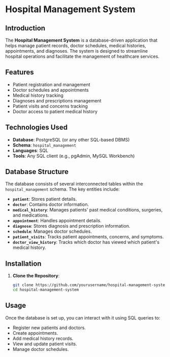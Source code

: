 # Hospital Management System

## Introduction
The **Hospital Management System** is a database-driven application that helps manage patient records, doctor schedules, medical histories, appointments, and diagnoses. The system is designed to streamline hospital operations and facilitate the management of healthcare services.

## Features
- Patient registration and management
- Doctor schedules and appointments
- Medical history tracking
- Diagnoses and prescriptions management
- Patient visits and concerns tracking
- Doctor access to patient medical history

## Technologies Used
- **Database**: PostgreSQL (or any other SQL-based DBMS)
- **Schema**: `hospital_management`
- **Languages**: SQL
- **Tools**: Any SQL client (e.g., pgAdmin, MySQL Workbench)

## Database Structure
The database consists of several interconnected tables within the `hospital_management` schema. The key entities include:
- **`patient`**: Stores patient details.
- **`doctor`**: Contains doctor information.
- **`medical_history`**: Manages patients' past medical conditions, surgeries, and medications.
- **`appointment`**: Handles appointment details.
- **`diagnose`**: Stores diagnosis and prescription information.
- **`schedule`**: Manages doctor schedules.
- **`patient_visits`**: Tracks patient appointments, concerns, and symptoms.
- **`doctor_view_history`**: Tracks which doctor has viewed which patient's medical history.



## Installation

1. **Clone the Repository**:
   ```bash
   git clone https://github.com/yourusername/hospital-management-system.git
   cd hospital-management-system

## Usage
Once the database is set up, you can interact with it using SQL queries to:

- Register new patients and doctors.
- Create appointments.
- Add medical history records.
- View and update patient visits.
- Manage doctor schedules.

